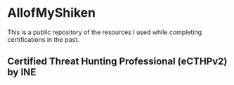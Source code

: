 # AllofMyShiken
This is a public repository of the resources I used while completing certifications in the past.

## Certified Threat Hunting Professional (eCTHPv2) by INE
